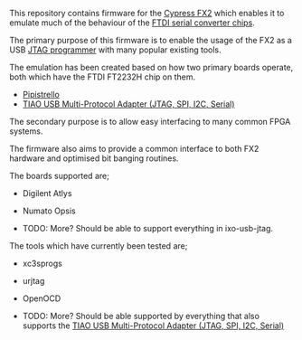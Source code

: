 This repository contains firmware for the [Cypress FX2]() which enables it to
emulate much of the behaviour of the [FTDI serial converter chips]().

The primary purpose of this firmware is to enable the usage of the FX2 as a USB
[JTAG programmer]() with many popular existing tools.

The emulation has been created based on how two primary boards operate, both
which have the FTDI FT2232H chip on them.

 * [Pipistrello](http://pipistrello.saanlima.com/index.php?title=Welcome_to_Pipistrello)
 * [TIAO USB Multi-Protocol Adapter (JTAG, SPI, I2C, Serial)]()



The secondary purpose is to allow easy interfacing to many common FPGA systems.

The firmware also aims to provide a common interface to both FX2 hardware and
optimised bit banging routines.

The boards supported are;

 * Digilent Atlys
 * Numato Opsis

 * TODO: More? Should be able to support everything in ixo-usb-jtag.

The tools which have currently been tested are;

 * xc3sprogs
 * urjtag
 * OpenOCD

 * TODO: More? Should be able supported by everything that also supports the
   [TIAO USB Multi-Protocol Adapter (JTAG, SPI, I2C, Serial)](http://www.tiaowiki.com/w/JTAG_Tutorials)

